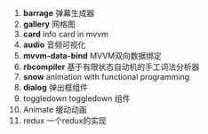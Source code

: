 1. **barrage**
弹幕生成器
2. **gallery**
网格图
3. **card**
info card in mvvm
4. **audio**
音频可视化
5. **mvvm-data-bind**
MVVM双向数据绑定
6. **rbcompiler**
基于有限状态自动机的手工词法分析器
7. **snow**
animation with functional programming
8. **dialog**
弹出框组件
9. toggledown
toggledown 组件
10. Animate
缓动动画
11. redux
一个redux的实现
